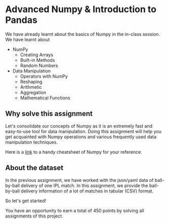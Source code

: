 # Advanced Numpy & Introduction to Pandas

We have already learnt about the basics of Numpy in the in-class session. We have learnt about

* NumPy
    * Creating Arrays
    * Built-in Methods
    * Random Numbers
* Data Manipulation
    * Operators with NumPy
    * Reshaping
    * Arithmetic
    * Aggregation
    * Mathematical Functions

## Why solve this assignment

Let's consolidate our concepts of Numpy as it is an extremely fast and easy-to-use tool for data manipulation. 
Doing this assignment will help you get acquainted with Numpy operations and various frequently used data manipulation
techniques.

Here is a [link](https://medium.com/@kevinmsantagichia/numpy-cheat-sheet-9569f66aea83) to a handy cheatsheet of Numpy for your reference.

## About the dataset 
In the previous assignment, we have worked with the json/yaml data of ball-by-ball delivery of one IPL match.
In this assignment, we provide the ball-by-ball delivery information of a lot of matches in tabular (CSV) format.

So let's get started!

You have an opportunity to earn a total of 450 points by solving all assignments of this project.
